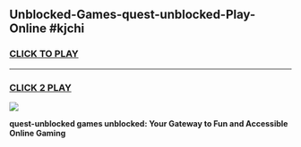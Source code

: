 
## Unblocked-Games-quest-unblocked-Play-Online #kjchi
<h3>
<a href="https://news.freeplayer.one?title=quest-unblocked&ref=3">CLICK TO PLAY</a></h3>
<hr>

<h3>
<a href="https://news.freeplayer.one?title=quest-unblocked&ref=3">CLICK 2 PLAY</a>
  
</h3>

<a href="https://news.freeplayer.one?title=quest-unblocked&ref=3"><img src="https://clearcache.store/games.png"></a>


**quest-unblocked games unblocked: Your Gateway to Fun and Accessible Online Gaming**
